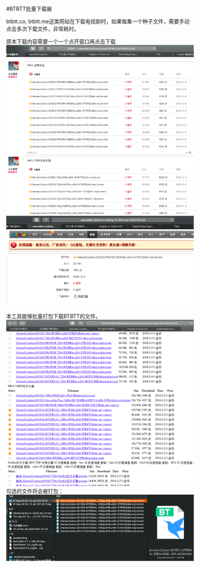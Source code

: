 #BTBTT批量下载器

btbtt.co, btbtt.me这类网站在下载电视剧时，如果每集一个种子文件，需要手动点击多次下载文件，非常耗时。

原本下载内容需要一个一个点开窗口再点击下载
![](img/屏幕快照%202019-05-03%20上午3.26.41.png)
![](img/屏幕快照%202019-05-03%20上午3.26.55.png)

本工具能够批量打包下载BTBTT的文件。
![](img/屏幕快照%202019-05-03%20上午3.27.05.png)
勾选的文件将会被打包：
![](img/屏幕快照%202019-05-03%20上午3.27.41.png)
